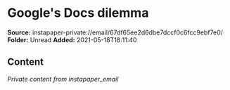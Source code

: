 # Google's Docs dilemma

**Source:** instapaper-private://email/67df65ee2d6dbe7dccf0c6fcc9ebf7e0/
**Folder:** Unread
**Added:** 2021-05-18T18:11:40




## Content
*Private content from instapaper_email*
